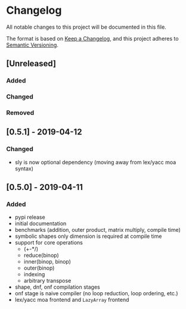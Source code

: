 # Changelog
All notable changes to this project will be documented in this file.

The format is based on [Keep a Changelog](https://keepachangelog.com/en/1.0.0/),
and this project adheres to [Semantic Versioning](https://semver.org/spec/v2.0.0.html).

## [Unreleased]

### Added

### Changed

### Removed

## [0.5.1] - 2019-04-12

### Changed

 - sly is now optional dependency (moving away from lex/yacc moa syntax)

## [0.5.0] - 2019-04-11

### Added

 - pypi release
 - initial documentation
 - benchmarks (addition, outer product, matrix multiply, compile time)
 - symbolic shapes only dimension is required at compile time
 - support for core operations 
   - (+-*/)
   - reduce(binop)
   - inner(binop, binop)
   - outer(binop)
   - indexing
   - arbitrary transpose
 - shape, dnf, onf compilation stages
 - onf stage is naive compiler (no loop reduction, loop ordering, etc.)
 - lex/yacc moa frontend and `LazyArray` frontend
